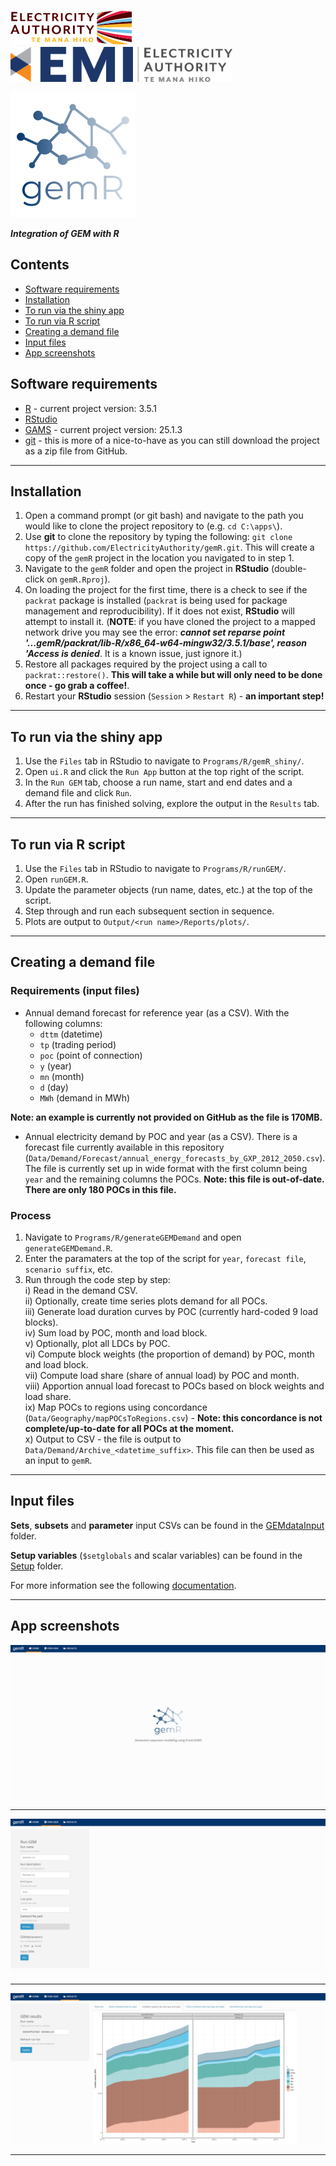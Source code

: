 [![](Programs/R/gemR_shiny/www/img/ea-logo.png)](https://www.ea.govt.nz) [<img src = 'Programs/R/gemR_shiny/www/img/emi-logo.png' height="56px">](https://emi.ea.govt.nz)

![](Programs/R/gemR_shiny/www/img/gemR_logo3.png)

***Integration of GEM with R***

## Contents  
- [Software requirements](#software)    
- [Installation](#installation)  
- [To run via the shiny app](#shiny)  
- [To run via R script](#script)  
- [Creating a demand file](#demand)  
- [Input files](#input)  
- [App screenshots](#screenshots)  

<a name="software"/>

## Software requirements

- [R](https://cran.r-project.org/bin/windows/base/) - current project version: 3.5.1
- [RStudio](https://www.rstudio.com/products/rstudio/download/)
- [GAMS](https://www.gams.com/download/) - current project version: 25.1.3
- [git](https://git-scm.com/downloads) - this is more of a nice-to-have as you can still download the project as a zip file from GitHub.

***

<a name="installation"/>

## Installation

1. Open a command prompt (or git bash) and navigate to the path you would like to clone the project repository to (e.g. `cd C:\apps\`).
2. Use **git** to clone the repository by typing the following: `git clone https://github.com/ElectricityAuthority/gemR.git`. This will create a copy of the `gemR` project in the location you navigated to in step 1.
3. Navigate to the `gemR` folder and open the project in **RStudio** (double-click on `gemR.Rproj`).
4. On loading the project for the first time, there is a check to see if the `packrat` package is installed (`packrat` is being used for package management and reproducibility). If it does not exist, **RStudio** will attempt to install it. (**NOTE**: if you have cloned the project to a mapped network drive you may see the error: ***cannot set reparse point '...gemR/packrat/lib-R/x86_64-w64-mingw32/3.5.1/base', reason 'Access is denied***. It is a known issue, just ignore it.)
5. Restore all packages required by the project using a call to `packrat::restore()`. **This will take a while but will only need to be done once - go grab a coffee!**.
6. Restart your **RStudio** session (`Session` > `Restart R`) - **an important step!**

***

<a name="shiny"/>

## To run via the shiny app

1. Use the `Files` tab in RStudio to navigate to `Programs/R/gemR_shiny/`.
2. Open `ui.R` and click the `Run App` button at the top right of the script.
3. In the `Run GEM` tab, choose a run name, start and end dates and a demand file and click `Run`. 
4. After the run has finished solving, explore the output in the `Results` tab.

***

<a name="script"/>

## To run via R script

1. Use the `Files` tab in RStudio to navigate to `Programs/R/runGEM/`. 
2. Open `runGEM.R`.
3. Update the parameter objects (run name, dates, etc.) at the top of the script.
4. Step through and run each subsequent section in sequence.
5. Plots are output to `Output/<run name>/Reports/plots/`.

***

<a name="demand"/>

## Creating a demand file

### Requirements (input files)

- Annual demand forecast for reference year (as a CSV). With the following columns:
  - `dttm` (datetime)
  - `tp` (trading period)
  - `poc` (point of connection)
  - `y` (year)
  - `mn` (month)
  - `d` (day)
  - `MWh` (demand in MWh)

**Note: an example is currently not provided on GitHub as the file is 170MB.**

- Annual electricity demand by POC and year (as a CSV). There is a forecast file currently available in this repository (`Data/Demand/Forecast/annual_energy_forecasts_by_GXP_2012_2050.csv`). The file is currently set up in wide format with the first column being `year` and the remaining columns the POCs. **Note: this file is out-of-date. There are only 180 POCs in this file.**

### Process 

1. Navigate to `Programs/R/generateGEMDemand` and open `generateGEMDemand.R`.
2. Enter the paramaters at the top of the script for `year`, `forecast file`, `scenario suffix`, etc.
3. Run through the code step by step:  
  i) Read in the demand CSV.  
  ii) Optionally, create time series plots demand for all POCs.  
  iii) Generate load duration curves by POC (currently hard-coded 9 load blocks).  
  iv) Sum load by POC, month and load block.  
  v) Optionally, plot all LDCs by POC.  
  vi) Compute block weights (the proportion of demand) by POC, month and load block.  
  vii) Compute load share (share of annual load) by POC and month.  
  viii) Apportion annual load forecast to POCs based on block weights and load share.  
  ix) Map POCs to regions using concordance (`Data/Geography/mapPOCsToRegions.csv`) - **Note: this concordance is not complete/up-to-date for all POCs at the moment.**  
  x) Output to CSV - the file is output to `Data/Demand/Archive_<datetime_suffix>`. This file can then be used as an input to `gemR`.

***

<a name="input"/>

## Input files

**Sets**, **subsets** and **parameter** input CSVs can be found in the [GEMdataInput](Data/GEMdataInput) folder. 

**Setup variables** (`$setglobals` and scalar variables) can be found in the [Setup](Data/Setup) folder.

For more information see the following [documentation](https://electricityauthority.github.io/gemR/Documentation/datasetsDocumentation.html).

***

<a name="screenshots"/>

## App screenshots

![](Resources/img/home.png)

***

![](Resources/img/runGEM.png)

***

![](Resources/img/results.png)

***
